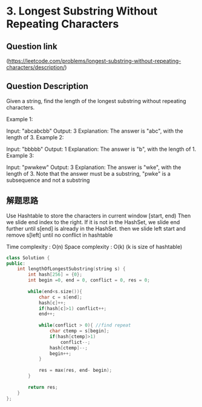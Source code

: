 # 3. Longest Substring Without Repeating Characters

## Question link
(https://leetcode.com/problems/longest-substring-without-repeating-characters/description/)

## Question Description
Given a string, find the length of the longest substring without repeating characters.

Example 1:

Input: "abcabcbb"
Output: 3 
Explanation: The answer is "abc", with the length of 3. 
Example 2:

Input: "bbbbb"
Output: 1
Explanation: The answer is "b", with the length of 1.
Example 3:

Input: "pwwkew"
Output: 3
Explanation: The answer is "wke", with the length of 3. 
             Note that the answer must be a substring, "pwke" is a subsequence and not a substring

## 解题思路

Use Hashtable to store the characters in current window [start, end) Then we slide end index to the right.
If it is not in the HashSet, we slide end further until s[end] is already in the HashSet. 
then we slide left start and remove s[left] until no conflict in hashtable


Time complexity : O(n)
Space complexity : O(k) (k is size of hashtable)

```c++
class Solution {
public:
    int lengthOfLongestSubstring(string s) {
        int hash[256] = {0};
        int begin =0, end = 0, conflict = 0, res = 0;
        
        while(end<s.size()){
            char c = s[end];
            hash[c]++;
            if(hash[c]>1) conflict++;
            end++;
            
            while(conflict > 0){ //find repeat
                char ctemp = s[begin];
                if(hash[ctemp]>1)
                    conflict--;
                hash[ctemp]--;
                begin++;
            }
            
            res = max(res, end- begin);
        }
        
        return res;
    }
};
```